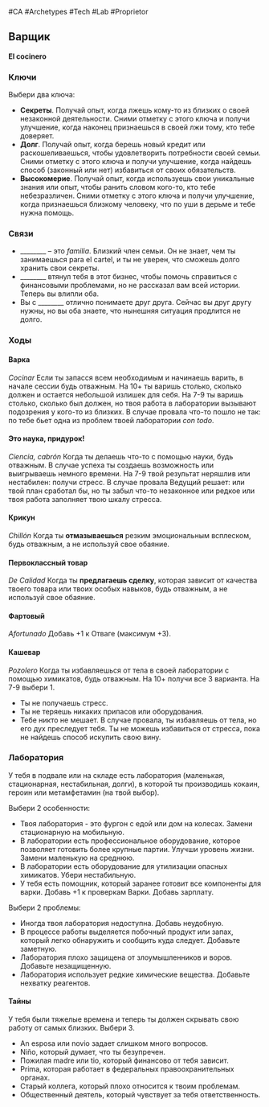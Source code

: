 #CA #Archetypes #Tech #Lab #Proprietor

## Варщик
**El cocinero**

### Ключи
Выбери два ключа: 
- **Секреты**. Получай опыт, когда лжешь кому-то из близких о своей незаконной деятельности. Сними отметку с этого ключа и получи улучшение, когда наконец признаешься в своей лжи тому, кто тебе доверяет. 
- **Долг**. Получай опыт, когда берешь новый кредит или раскошеливаешься, чтобы удовлетворить потребности своей семьи. Сними отметку с этого ключа и получи улучшение, когда найдешь способ (законный или нет) избавиться от своих обязательств. 
- **Высокомерие**. Получай опыт, когда используешь свои уникальные знания или опыт, чтобы ранить словом кого-то, кто тебе небезразличен. Сними отметку с этого ключа и получи улучшение, когда признаешься близкому человеку, что по уши в дерьме и тебе нужна помощь.

### Связи
- \_\_\_\_\_\_\_\_ – это *familia*. Близкий член семьи. Он не знает, чем ты занимаешься para el cartel, и ты не уверен, что сможешь долго хранить свои секреты.
- \_\_\_\_\_\_\_\_ втянул тебя в этот бизнес, чтобы помочь справиться с финансовыми проблемами, но не рассказал вам всей истории. Теперь вы влипли оба. 
- Вы с \_\_\_\_\_\_\_\_ отлично понимаете друг друга. Сейчас вы друг другу нужны, но вы оба знаете, что нынешняя ситуация продлится не долго.

### Ходы
#### Варка
*Cocinar*
 Если ты запасся всем необходимым и начинаешь варить, в начале сессии будь отважным. На 10+ ты варишь столько, сколько должен и остается небольшой излишек для себя. На 7-9 ты варишь столько, сколько был должен, но твоя работа в лаборатории вызывают подозрения у кого-то из близких. В случае провала что-то пошло не так: по тебе бьет одна из проблем твоей лаборатории *con todo*. 

#### Это наука, придурок!
*Ciencia, cabrón*
 Когда ты делаешь что-то с помощью науки, будь отважным. В случае успеха ты создаешь возможность или выигрываешь немного времени. На 7-9 твой результат неряшлив или нестабилен: получи стресс. В случае провала Ведущий решает: или твой план сработал бы, но ты забыл что-то незаконное или редкое или твоя работа заполняет твою шкалу стресса. 

#### Крикун
*Chillón*
 Когда ты **отмазываешься** резким эмоциональным всплеском, будь отважным, а не используй свое обаяние. 

#### Первоклассный товар
*De Calidad*
 Когда ты **предлагаешь сделку**, которая зависит от качества твоего товара или твоих особых навыков, будь отважным, а не используй свое обаяние. 

#### Фартовый
*Afortunado*
 Добавь +1 к Отваге (максимум +3). 

#### Кашевар
*Pozolero*
 Когда ты избавляешься от тела в своей лаборатории с помощью химикатов, будь отважным. На 10+ получи все 3 варианта. На 7-9 выбери 1. 
- Ты не получаешь стресс. 
- Ты не теряешь никаких припасов или оборудования. 
- Тебе никто не мешает. 
В случае провала, ты избавляешь от тела, но его дух преследует тебя. Ты не можешь избавиться от стресса, пока не найдешь способ искупить свою вину.

### Лаборатория
У тебя в подвале или на складе есть лаборатория (маленькая, стационарная, нестабильная, долги), в которой ты производишь кокаин, героин или метамфетамин (на твой выбор). 

Выбери 2 особенности: 
- Твоя лаборатория - это фургон с едой или дом на колесах. Замени стационарную на мобильную. 
- В лаборатории есть профессиональное оборудование, которое позволяет готовить более крупные партии. Улучши уровень жизни. Замени маленькую на среднюю. 
- В лаборатории есть оборудование для утилизации опасных химикатов. Убери нестабильную. 
- У тебя есть помощник, который заранее готовит все компоненты для варки. Добавь +1 к проверкам Варки. Добавь зарплату. 

Выбери 2 проблемы: 
- Иногда твоя лаборатория недоступна. Добавь неудобную. 
- В процессе работы выделяется побочный продукт или запах, который легко обнаружить и сообщить куда следует. Добавьте заметную. 
- Лаборатория плохо защищена от злоумышленников и воров. Добавьте незащищенную. 
- Лаборатория использует редкие химические вещества. Добавьте нехватку реагентов.

#### Тайны 
У тебя были тяжелые времена и теперь ты должен скрывать свою работу от самых близких. Выбери 3. 
- An esposa или novio задает слишком много вопросов. 
- Niño, который думает, что ты безупречен. 
- Пожилая madre или tio, который финансово от тебя зависит. 
- Prima, которая работает в федеральных правоохранительных органах. 
- Старый коллега, который плохо относится к твоим проблемам. 
- Общественный деятель, который чувствует за тебя ответственность.